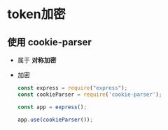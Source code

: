 # token加密

## 使用 cookie-parser

+ 属于 **对称加密**

+ 加密

  ```js
  const express = require("express");
  const cookieParser = require('cookie-parser');

  const app = express();

  app.use(cookieParser());
  ```
